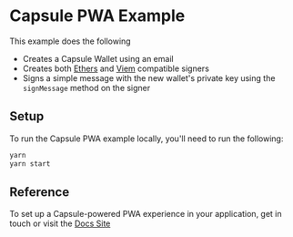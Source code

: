 # Capsule PWA Example

This example does the following
- Creates a Capsule Wallet using an email
- Creates both [Ethers](https://docs.ethers.org/) and [Viem](https://viem.sh/) compatible signers
- Signs a simple message with the new wallet's private key using the `signMessage` method on the signer

## Setup
To run the Capsule PWA example locally, you'll need to run the following:
```bash
yarn
yarn start
```

## Reference
To set up a Capsule-powered PWA experience in your application, get in touch or visit the [Docs Site](https://docs.usecapsule.com/)
